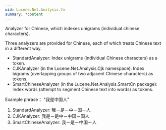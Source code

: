 ```yaml
---
uid: Lucene.Net.Analysis.Cn
summary: *content
---
```


<!--
 Licensed to the Apache Software Foundation (ASF) under one or more
 contributor license agreements.  See the NOTICE file distributed with
 this work for additional information regarding copyright ownership.
 The ASF licenses this file to You under the Apache License, Version 2.0
 (the "License"); you may not use this file except in compliance with
 the License.  You may obtain a copy of the License at

     https://www.apache.org/licenses/LICENSE-2.0

 Unless required by applicable law or agreed to in writing, software
 distributed under the License is distributed on an "AS IS" BASIS,
 WITHOUT WARRANTIES OR CONDITIONS OF ANY KIND, either express or implied.
 See the License for the specific language governing permissions and
 limitations under the License.
-->

Analyzer for Chinese, which indexes unigrams (individual chinese characters).

 Three analyzers are provided for Chinese, each of which treats Chinese text in a different way.

* StandardAnalyzer: Index unigrams (individual Chinese characters) as a token.
* CJKAnalyzer (in the Lucene.Net.Analysis.Cjk namespace): Index bigrams (overlapping groups of two adjacent Chinese characters) as tokens.
* SmartChineseAnalyzer (in the Lucene.Net.Analysis.SmartCn package): Index words (attempt to segment Chinese text into words) as tokens.


Example phrase： "我是中国人"

1. StandardAnalyzer: 我－是－中－国－人
2. CJKAnalyzer: 我是－是中－中国－国人
3. SmartChineseAnalyzer: 我－是－中国－人 